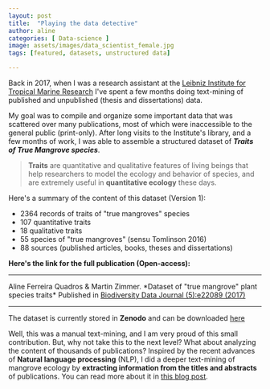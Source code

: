 ```yaml
---
layout: post
title:  "Playing the data detective"
author: aline
categories: [ Data-science ]
image: assets/images/data_scientist_female.jpg
tags: [featured, datasets, unstructured data]

---
```



Back in 2017, when I was a research assistant at the <a href="https://www.leibniz-zmt.de/en/">Leibniz Institute for Tropical Marine Research</a> I've spent a few months doing text-mining of published and unpublished (thesis and dissertations) data.

My goal was to compile and organize some important data that was scattered over many publications, most of which were  inaccessible to the general public (print-only). After long visits to the Institute's library, and a few months of work, I was able to assemble a structured dataset of ___Traits of True Mangrove species___.

>__Traits__ are quantitative and qualitative features of living beings that help researchers to model the ecology and behavior of species, and are extremely useful in **quantitative ecology** these days.

Here's a summary of the content of this dataset (Version 1):

* 2364 records of traits of "true mangroves" species
* 107 quantitative traits
* 18 qualitative traits
* 55 species of "true mangroves" (sensu Tomlinson 2016)
* 88 sources (published articles, books, theses and dissertations)  


**Here's the link for the full publication (Open-access):**
<hr>
Aline Ferreira Quadros & Martin Zimmer. *Dataset of "true mangrove" plant species traits* Published in <a href="https://www.ncbi.nlm.nih.gov/pmc/articles/PMC5769720/">Biodiversity Data Journal (5):e22089 (2017)</a>
<hr>

The dataset is currently stored in **Zenodo** and can be downloaded <a href="https://zenodo.org/record/802990">here</a>

Well, this was a manual text-mining, and I am very proud of this small contribution. But, why not take this to the next level? What about analyzing the content of thousands of publications? Inspired by the recent advances of **Natural language processing** (NLP), I did a deeper text-mining of mangrove ecology by **extracting information from the titles and abstracts** of publications. You can read more about it in <a href="https://alinequadros.github.io/blog/NLP-knowledge-discovery-science-literature/">this blog post</a>.  
